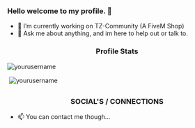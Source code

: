 ### Hello welcome to my profile. 👋

- 🔭 I’m currently working on TZ-Community (A FiveM Shop)
- 💬 Ask me about anything, and im here to help out or talk to.

<h3 align="center">Profile Stats</h3>

<p align="left"> <img src="https://komarev.com/ghpvc/?username=yourusername" alt="yourusername" /> </p>

<p>&nbsp;<img align="center" src="https://github-readme-stats.vercel.app/api?username=yourusername&show_icons=true" alt="yourusername" /></p>

## <h3 align="center">SOCIAL'S / CONNECTIONS</h3>

- 📫 You can contact me though...
